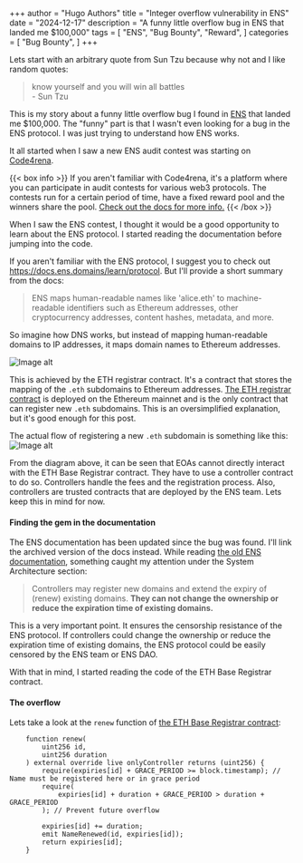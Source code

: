 +++
author = "Hugo Authors"
title = "Integer overflow vulnerability in ENS"
date = "2024-12-17"
description = "A funny little overflow bug in ENS that landed me $100,000"
tags = [
    "ENS",
    "Bug Bounty",
	"Reward",
]
categories = [
    "Bug Bounty",
]
+++

Lets start with an arbitrary quote from Sun Tzu because why not and I like random quotes:
>know yourself and you will win all battles \
> \- Sun Tzu 

This is my story about a funny little overflow bug I found in [ENS](https://ens.domains/) that landed me $100,000. The "funny" part is that I wasn't even looking for a bug in the ENS protocol. I was just trying to understand how ENS works.

It all started when I saw a new ENS audit contest was starting on [Code4rena](https://code4rena.com/audits/2023-04-ens-contest). 

{{< box info >}}
If you aren't familiar with Code4rena, it's a platform where you can participate in audit contests for various web3 protocols. The contests run for a certain period of time, have a fixed reward pool and the winners share the pool. [Check out the docs for more info.](https://docs.code4rena.com/)
{{< /box >}}

When I saw the ENS contest, I thought it would be a good opportunity to learn about the ENS protocol. I started reading the documentation before jumping into the code. 

If you aren't familiar with the ENS protocol, I suggest you to check out <https://docs.ens.domains/learn/protocol>. But I'll provide a short summary from the docs:

>ENS maps human-readable names like 'alice.eth' to machine-readable identifiers such as Ethereum addresses, other cryptocurrency addresses, content hashes, metadata, and more. 

So imagine how DNS works, but instead of mapping human-readable domains to IP addresses, it maps domain names to Ethereum addresses. 

![Image alt](/images/ens-bug/ens.png)

This is achieved by the ETH registrar contract. It's a contract that stores the mapping of the `.eth` subdomains to Ethereum addresses. [The ETH registrar contract](https://etherscan.io/address/0x57f1887a8BF19b14fC0dF6Fd9B2acc9Af147eA85) is deployed on the Ethereum mainnet and is the only contract that can register new `.eth` subdomains. This is an oversimplified explanation, but it's good enough for this post.


The actual flow of registering a new `.eth` subdomain is something like this:
![Image alt](/images/ens-bug/ens-flow.png)

From the diagram above, it can be seen that EOAs cannot directly interact with the ETH Base Registrar contract. They have to use a controller contract to do so. Controllers handle the fees and the registration process. Also, controllers are trusted contracts that are deployed by the ENS team. Lets keep this in mind for now.

#### Finding the gem in the documentation

The ENS documentation has been updated since the bug was found. I'll link the archived version of the docs instead. While reading [the old ENS documentation](https://web.archive.org/web/20230331002457/https://docs.ens.domains/contract-api-reference/.eth-permanent-registrar), something caught my attention under the System Architecture section:

>Controllers may register new domains and extend the expiry of (renew) existing domains. **They can not change the ownership or reduce the expiration time of existing domains.**

This is a very important point. It ensures the censorship resistance of the ENS protocol. If controllers could change the ownership or reduce the expiration time of existing domains, the ENS protocol could be easily censored by the ENS team or ENS DAO.

With that in mind, I started reading the code of the ETH Base Registrar contract.

#### The overflow

Lets take a look at the `renew` function of [the ETH Base Registrar contract](https://github.com/ensdomains/ens-contracts/blob/master/contracts/ethregistrar/BaseRegistrarImplementation.sol#L171):

```solidity
    function renew(
        uint256 id,
        uint256 duration
    ) external override live onlyController returns (uint256) {
        require(expiries[id] + GRACE_PERIOD >= block.timestamp); // Name must be registered here or in grace period
        require(
            expiries[id] + duration + GRACE_PERIOD > duration + GRACE_PERIOD
        ); // Prevent future overflow

        expiries[id] += duration;
        emit NameRenewed(id, expiries[id]);
        return expiries[id];
    }
```











